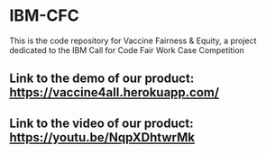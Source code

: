 # IBM-CFC
This is the code repository for Vaccine Fairness &amp; Equity, a project dedicated to the IBM Call for Code Fair Work Case Competition

## Link to the demo of our product: https://vaccine4all.herokuapp.com/

## Link to the video of our product: https://youtu.be/NqpXDhtwrMk
